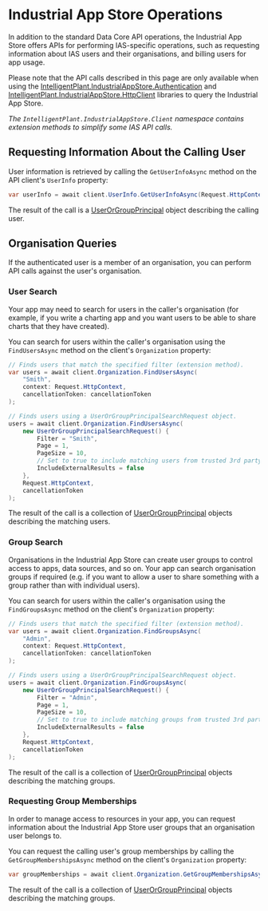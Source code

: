 # Industrial App Store Operations

In addition to the standard Data Core API operations, the Industrial App Store offers APIs for performing IAS-specific operations, such as requesting information about IAS users and their organisations, and billing users for app usage.

Please note that the API calls described in this page are only available when using the [IntelligentPlant.IndustrialAppStore.Authentication](/src/IntelligentPlant.IndustrialAppStore.Authentication) and [IntelligentPlant.IndustrialAppStore.HttpClient](/src/IntelligentPlant.IndustrialAppStore.HttpClient) libraries to query the Industrial App Store.

_The `IntelligentPlant.IndustrialAppStore.Client` namespace contains extension methods to simplify some IAS API calls._


## Requesting Information About the Calling User

User information is retrieved by calling the `GetUserInfoAsync` method on the API client's `UserInfo` property:

```csharp
var userInfo = await client.UserInfo.GetUserInfoAsync(Request.HttpContext, cancellationToken);
```

The result of the call is a [UserOrGroupPrincipal](/src/IntelligentPlant.IndustrialAppStore.HttpClient/Model/UserOrGroupPrincipal.cs) object describing the calling user.


## Organisation Queries

If the authenticated user is a member of an organisation, you can perform API calls against the user's organisation.


### User Search

Your app may need to search for users in the caller's organisation (for example, if you write a charting app and you want users to be able to share charts that they have created).

You can search for users within the caller's organisation using the `FindUsersAsync` method on the client's `Organization` property:

```csharp
// Finds users that match the specified filter (extension method).
var users = await client.Organization.FindUsersAsync(
    "Smith",
    context: Request.HttpContext,
    cancellationToken: cancellationToken
);

// Finds users using a UserOrGroupPrincipalSearchRequest object.
users = await client.Organization.FindUsersAsync(
    new UserOrGroupPrincipalSearchRequest() {
        Filter = "Smith",
        Page = 1,
        PageSize = 10,
        // Set to true to include matching users from trusted 3rd party organisations.
        IncludeExternalResults = false
    },
    Request.HttpContext,
    cancellationToken
);
```

The result of the call is a collection of [UserOrGroupPrincipal](/src/IntelligentPlant.IndustrialAppStore.HttpClient/Model/UserOrGroupPrincipal.cs) objects describing the matching users.


### Group Search

Organisations in the Industrial App Store can create user groups to control access to apps, data sources, and so on. Your app can search organisation groups if required (e.g. if you want to allow a user to share something with a group rather than with individual users).

You can search for users within the caller's organisation using the `FindGroupsAsync` method on the client's `Organization` property:

```csharp
// Finds users that match the specified filter (extension method).
var users = await client.Organization.FindGroupsAsync(
    "Admin",
    context: Request.HttpContext,
    cancellationToken: cancellationToken
);

// Finds users using a UserOrGroupPrincipalSearchRequest object.
users = await client.Organization.FindGroupsAsync(
    new UserOrGroupPrincipalSearchRequest() {
        Filter = "Admin",
        Page = 1,
        PageSize = 10,
        // Set to true to include matching groups from trusted 3rd party organisations.
        IncludeExternalResults = false
    },
    Request.HttpContext,
    cancellationToken
);
```

The result of the call is a collection of [UserOrGroupPrincipal](/src/IntelligentPlant.IndustrialAppStore.HttpClient/Model/UserOrGroupPrincipal.cs) objects describing the matching groups.


### Requesting Group Memberships

In order to manage access to resources in your app, you can request information about the Industrial App Store user groups that an organisation user belongs to.

You can request the calling user's group memberships by calling the `GetGroupMembershipsAsync` method on the client's `Organization` property:

```csharp
var groupMemberships = await client.Organization.GetGroupMembershipsAsync(Request.HttpContext, cancellationToken);
```

The result of the call is a collection of [UserOrGroupPrincipal](/src/IntelligentPlant.IndustrialAppStore.HttpClient/Model/UserOrGroupPrincipal.cs) objects describing the matching groups.
